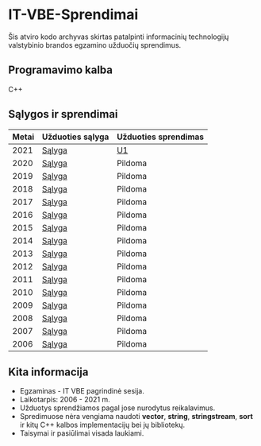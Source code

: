 # IT-VBE-Sprendimai
Šis atviro kodo archyvas skirtas patalpinti informacinių technologijų valstybinio brandos egzamino užduočių sprendimus.
## Programavimo kalba
C++
## Sąlygos ir sprendimai
Metai | Užduoties sąlyga | Užduoties sprendimas | 
| --- | --- | --- |
| 2021 | [Sąlyga](https://www.nsa.smm.lt/wp-content/uploads/2021/06/IT_2021_pagr.pdf) | [U1](https://github.com/rytiskar/IT-VBE-Sprendimai/blob/main/U1%20B%C4%97gimas.cpp) | 
| 2020 | [Sąlyga](https://www.nec.lt/failai/8563_IT_2020_pagr_www.pdf) | Pildoma | 
| 2019 | [Sąlyga](https://www.nec.lt/failai/8018_IT-VBE-1_2019.pdf) | Pildoma | 
| 2018 | [Sąlyga](https://www.nec.lt/failai/7417_IT-VBE-1_2018-GALUTINE.pdf) | Pildoma | 
| 2017 | [Sąlyga](https://www.nec.lt/failai/6996_IT-VBE-1_2017-GALUTINE.pdf) | Pildoma | 
| 2016 | [Sąlyga](https://www.nec.lt/failai/6287_IT-VBE-1_2016-GALUTINIS.pdf) | Pildoma | 
| 2015 | [Sąlyga](https://www.nec.lt/failai/5256_IT-VBE-1_2015.pdf) | Pildoma | 
| 2014 | [Sąlyga](https://www.nec.lt/failai/4429_2014-IT-VBE.pdf) | Pildoma | 
| 2013 | [Sąlyga](https://www.nec.lt/failai/3679_2013-IT-1-uzd-intern.pdf) | Pildoma | 
| 2012 | [Sąlyga](https://www.nec.lt/failai/2730_IT-1-2012.pdf) | Pildoma | 
| 2011 | [Sąlyga](https://www.nec.lt/failai/2062_IT-VBE-1_2011.pdf) | Pildoma | 
| 2010 | [Sąlyga](https://www.nec.lt/failai/1602_IT-pagr-2010.pdf) | Pildoma | 
| 2009 | [Sąlyga](https://www.nec.lt/failai/1044_uzduotys_2009_VBE_inf_technol.pdf) | Pildoma |
| 2008 | [Sąlyga](https://www.nec.lt/failai/511_uzduotys_2008_VBE_IT.pdf) | Pildoma | 
| 2007 | [Sąlyga](https://www.nec.lt/failai/80_uzduotys_2007_VBE_IT.pdf) | Pildoma | 
| 2006 | [Sąlyga](https://www.nec.lt/failai/149_uzduotys_2006_VBE_IT.pdf) | Pildoma | 

## Kita informacija
- Egzaminas - IT VBE pagrindinė sesija.
- Laikotarpis: 2006 - 2021 m.
- Užduotys sprendžiamos pagal jose nurodytus reikalavimus.
- Spredimuose nėra vengiama naudoti <b>vector</b>, <b>string</b>, <b>stringstream</b>, <b>sort</b> ir kitų C++ kalbos implementacijų bei jų bibliotekų.
- Taisymai ir pasiūlimai visada laukiami.


